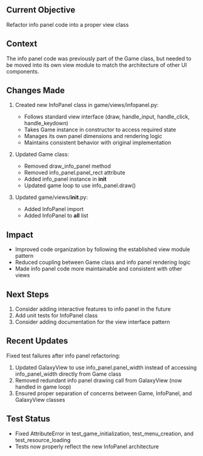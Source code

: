 ## Current Objective
Refactor info panel code into a proper view class

## Context
The info panel code was previously part of the Game class, but needed to be moved into its own view module to match the architecture of other UI components.

## Changes Made
1. Created new InfoPanel class in game/views/infopanel.py:
   - Follows standard view interface (draw, handle_input, handle_click, handle_keydown)
   - Takes Game instance in constructor to access required state
   - Manages its own panel dimensions and rendering logic
   - Maintains consistent behavior with original implementation

2. Updated Game class:
   - Removed draw_info_panel method
   - Removed info_panel.panel_rect attribute
   - Added info_panel instance in __init__
   - Updated game loop to use info_panel.draw()

3. Updated game/views/__init__.py:
   - Added InfoPanel import
   - Added InfoPanel to __all__ list

## Impact
- Improved code organization by following the established view module pattern
- Reduced coupling between Game class and info panel rendering logic
- Made info panel code more maintainable and consistent with other views

## Next Steps
1. Consider adding interactive features to info panel in the future
2. Add unit tests for InfoPanel class
3. Consider adding documentation for the view interface pattern

## Recent Updates
Fixed test failures after info panel refactoring:
1. Updated GalaxyView to use info_panel.panel_width instead of accessing info_panel_width directly from Game class
2. Removed redundant info panel drawing call from GalaxyView (now handled in game loop)
3. Ensured proper separation of concerns between Game, InfoPanel, and GalaxyView classes

## Test Status
- Fixed AttributeError in test_game_initialization, test_menu_creation, and test_resource_loading
- Tests now properly reflect the new InfoPanel architecture
